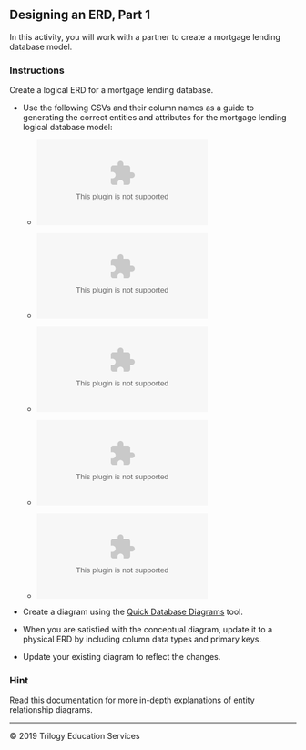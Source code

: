 ## Designing an ERD, Part 1

In this activity, you will work with a partner to create a mortgage lending database model.

### Instructions

Create a logical ERD for a mortgage lending database.

* Use the following CSVs and their column names as a guide to generating the correct entities and attributes for the mortgage lending logical database model:

  * ![customer.csv](Resources/customer.csv)

  * ![banks.csv](Resources/banks.csv)

  * ![sales.csv](Resources/sales.csv)

  * ![payments.csv](Resources/payments.csv)

  * ![mortgage.csv](Resources/mortgage.csv)

* Create a diagram using the [Quick Database Diagrams](https://app.quickdatabasediagrams.com/#/) tool.

* When you are satisfied with the conceptual diagram, update it to a physical ERD by including column data types and primary keys.

* Update your existing diagram to reflect the changes.

### Hint

Read this [documentation](https://www.visual-paradigm.com/support/documents/vpuserguide/3563/3564/85378_conceptual,l.html) for more in-depth explanations of entity relationship diagrams.

---

© 2019 Trilogy Education Services
